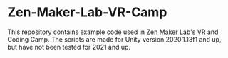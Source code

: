 # Zen-Maker-Lab-VR-Camp
This repository contains example code used in [Zen Maker Lab's](https://www.zenmakerlab.com/) VR and Coding Camp. The scripts are made for Unity version 2020.1.13f1 and up, but have not been tested for 2021 and up.
